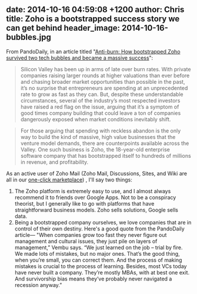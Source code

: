 date: 2014-10-16 04:59:08 +1200
author: Chris
title: Zoho is a bootstrapped success story we can get behind
header_image: 2014-10-16-bubbles.jpg
----

<!-- excerpt -->

From PandoDaily, in an article titled "[Anti-burn: How bootstrapped Zoho survived two tech bubbles and became a massive success](http://pando.com/2014/10/14/anti-burn-how-bootstrapped-zoho-survived-two-tech-bubbles-and-became-a-massive-success/)":

>Silicon Valley has been up in arms of late over burn rates. With private companies raising larger rounds at higher valuations than ever before and chasing broader market opportunities than possible in the past, it’s no surprise that entrepreneurs are spending at an unprecedented rate to grow as fast as they can. But, despite these understandable circumstances, several of the industry’s most respected investors have raised a red flag on the issue, arguing that it’s a symptom of good times company building that could leave a ton of companies dangerously exposed when market conditions inevitably shift.

>For those arguing that spending with reckless abandon is the only way to build the kind of massive, high value businesses that the venture model demands, there are counterpoints available across the Valley. One such business is Zoho, the 18-year-old enterprise software company that has bootstrapped itself to hundreds of millions in revenue, and profitability.

<!-- /excerpt -->

As an active user of Zoho Mail (Zoho Mail, Discussions, Sites, and Wiki are all in our [one-click marketplace](https://iwantmyname.com/services)) , I'll say two things:

1. The Zoho platform is extremely easy to use, and I almost always recommend it to friends over Google Apps. Not to be a conspiracy theorist, but I generally like to go with platforms that have straightforward business models. Zoho sells solutions, Google sells data.
2. Being a bootstrapped company ourselves, we love companies that are in control of their own destiny. Here's a good quote from the PandoDaily article— "When companies grow too fast they never figure out management and cultural issues, they just pile on layers of management,” Vembu says. “We just learned on the job – trial by fire. We made lots of mistakes, but no major ones. That’s the good thing, when you’re small, you can correct them. And the process of making mistakes is crucial to the process of learning. Besides, most VCs today have never built a company. They’re mostly MBAs, with at best one exit. And survivorship bias means they’ve probably never navigated a recession anyway.”
